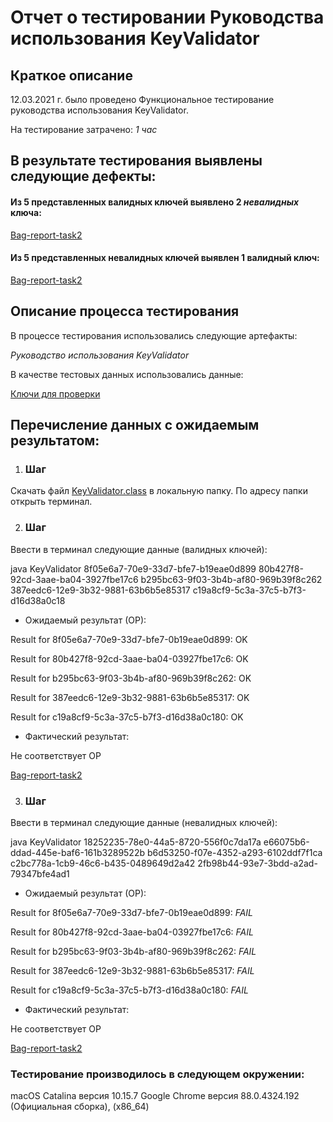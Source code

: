 # Отчет о тестировании Руководства использования KeyValidator #

## Краткое описание ##

12.03.2021 г. было проведено Функциональное тестирование руководства использования KeyValidator.

На тестирование затрачено: *1 час*

## В результате тестирования выявлены следующие дефекты: ##

#### Из 5 представленных валидных ключей выявлено 2 *невалидных* ключа: ####
[Bag-report-task2](https://github.com/Alex-isk/HomeWork-J-1/issues/1)

#### Из 5 представленных невалидных ключей выявлен 1 валидный ключ: ####

[Bag-report-task2](https://github.com/Alex-isk/HomeWork-J-1/issues/1)


## Описание процесса тестирования ##

В процессе тестирования использовались следующие артефакты:
 
*Руководство использования KeyValidator*

В качестве тестовых данных использовались данные:

[Ключи для проверки](https://github.com/netology-code/javaqa-homeworks/blob/master/intro/user-manual.md#%D0%BA%D0%BB%D1%8E%D1%87%D0%B8-%D0%B4%D0%BB%D1%8F-%D0%BF%D1%80%D0%BE%D0%B2%D0%B5%D1%80%D0%BA%D0%B8)


## Перечисление данных с ожидаемым результатом: ##

1. ### Шаг ### 

Скачать файл [KeyValidator.class](https://github.com/netology-code/javaqa-homeworks/blob/master/intro/artifacts/KeyValidator.class) в локальную папку. По адресу папки открыть терминал.

2. ### Шаг ### 

Ввести в терминал следующие данные (валидных ключей):

java KeyValidator 8f05e6a7-70e9-33d7-bfe7-b19eae0d899 80b427f8-92cd-3aae-ba04-3927fbe17c6 b295bc63-9f03-3b4b-af80-969b39f8c262 387eedc6-12e9-3b32-9881-63b6b5e85317 c19a8cf9-5c3a-37c5-b7f3-d16d38a0c18

* Ожидаемый результат (ОР):

Result for 8f05e6a7-70e9-33d7-bfe7-0b19eae0d899: OK

Result for 80b427f8-92cd-3aae-ba04-03927fbe17c6: OK

Result for b295bc63-9f03-3b4b-af80-969b39f8c262: OK

Result for 387eedc6-12e9-3b32-9881-63b6b5e85317: OK

Result for c19a8cf9-5c3a-37c5-b7f3-d16d38a0c180: OK

* Фактический результат:

Не соответствует ОР

[Bag-report-task2](https://github.com/Alex-isk/HomeWork-J-1/issues/1)

3. ### Шаг ### 

Ввести в терминал следующие данные (невалидных ключей):

java KeyValidator 18252235-78e0-44a5-8720-556f0c7da17a  e66075b6-ddad-445e-baf6-161b3289522b b6d53250-f07e-4352-a293-6102ddf7f1ca c2bc778a-1cb9-46c6-b435-0489649d2a42 2fb98b44-93e7-3bdd-a2ad-79347bfe4ad1


* Ожидаемый результат (ОР):

Result for 8f05e6a7-70e9-33d7-bfe7-0b19eae0d899: *FAIL*

Result for 80b427f8-92cd-3aae-ba04-03927fbe17c6: *FAIL*

Result for b295bc63-9f03-3b4b-af80-969b39f8c262: *FAIL*

Result for 387eedc6-12e9-3b32-9881-63b6b5e85317: *FAIL*

Result for c19a8cf9-5c3a-37c5-b7f3-d16d38a0c180: *FAIL*

* Фактический результат:

Не соответствует ОР

[Bag-report-task2](https://github.com/Alex-isk/HomeWork-J-1/issues/1)

### Тестирование производилось в следующем окружении: ###

macOS Catalina версия 10.15.7
Google Chrome версия 88.0.4324.192 (Официальная сборка), (x86_64)
